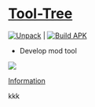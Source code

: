 # [Tool-Tree](https://zenlua.github.io/Tool-Tree)

[![Unpack](https://github.com/Zenlua/Tool-Tree/actions/workflows/main.yml/badge.svg)](https://github.com/Zenlua/Tool-Tree/actions/workflows/main.yml) | [![Build APK](https://github.com/Zenlua/Tool-Tree/actions/workflows/android.yml/badge.svg)](https://github.com/Zenlua/Tool-Tree/actions/workflows/android.yml)

+ Develop mod tool

![](https://komarev.com/ghpvc/?username=Zenlua&abbreviated=true)

[Information](https://zenlua.github.io/Tool-Tree/Paypal.html)

kkk
